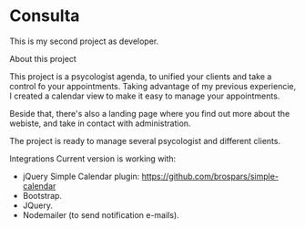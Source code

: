 # Consulta

This is my second project as developer. 

About this project

This project is a psycologist agenda, to unified your clients and take a control fo your appointments. Taking advantage of my previous experiencie, I created a calendar view to make it easy to manage your appointments. 

Beside that, there's also a landing page where you find out more about the webiste, and take in contact with administration. 

The project is ready to manage several psycologist and different clients. 

Integrations
Current version is working with: 
- jQuery Simple Calendar plugin: https://github.com/brospars/simple-calendar
- Bootstrap. 
- JQuery. 
- Nodemailer (to send notification e-mails). 
